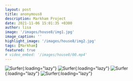 ```yaml
---
layout: post
title: anonymous8
description: Markham Project
date: 2021-11-06 15:01:35 +0300
author: lisa
image: '/images/house8/img1.jpg'
image_caption: ''
highlight_image: '/images/house8/img2.jpg'
tags: [Markham]
featured: true
# video_embed: '/images/house8/00.mp4'
---
```


![Surfer]({{site.baseurl}}/images/house8/img3.jpg){:loading="lazy"}
![Surfer]({{site.baseurl}}/images/house8/img4.jpg){:loading="lazy"}
![Surfer]({{site.baseurl}}/images/house8/img5.jpg){:loading="lazy"}
![Surfer]({{site.baseurl}}/images/house8/img6.jpg){:loading="lazy"}
<!-- ![Surfer]({{site.baseurl}}/images/house8/img7.jpg){:loading="lazy"}
![Surfer]({{site.baseurl}}/images/house8/img8.jpg){:loading="lazy"} -->